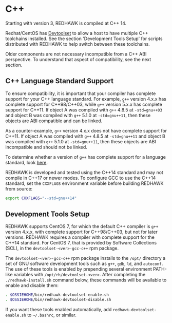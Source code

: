 # C++

Starting with version 3, REDHAWK is compiled at C++ 14.

Redhat/CentOS has [Devtoolset](https://access.redhat.com/documentation/en-us/red_hat_developer_toolset/9/pdf/user_guide/red_hat_developer_toolset-9-user_guide-en-us.pdf) to allow a host to have multiple C++ toolchains installed.
See the section 'Development Tools Setup' for scripts distributed with REDHAWK to help switch between these toolchains.

Older components are not necessary incompatible from a C++ ABI perspective.
To understand that aspect of compatibility, see the next section.


## C++ Language Standard Support

To ensure compatibility, it is important that your compiler has complete support for your C++ language standard.  For example, `g++` version 4.x.x has complete support for C++98/C++03, while `g++` version 5.x.x has complete support for C++11.  If object A was compiled with `g++` 4.8.5 at `-std=gnu++03` and object B was compiled with `g++` 5.1.0 at `-std=gnu++11`, then these objects are ABI compatible and can be linked.

As a counter-example, `g++` version 4.x.x does not have complete support for C++11.  If object A was compiled with `g++` 4.8.5 at `-std=gnu++11` and object B was compiled with `g++` 5.1.0 at `-std=gnu++11`, then these objects are ABI incompatible and should not be linked.

To determine whether a version of `g++` has complete support for a language standard, look [here](https://gcc.gnu.org/onlinedocs/libstdc++/manual/api.html).

REDHAWK is developed and tested using the C++14 standard and may not compile in C++17 or newer modes.  To configure GCC to use the C++14 standard, set the `CXXFLAGS` environment variable before building REDHAWK from source:
```bash
export CXXFLAGS="--std=gnu++14"
```

## Development Tools Setup

REDHAWK supports CentOS 7, for which the default C++ compiler is `g++` version 4.x.x, with complete support for C++98/C++03, but not for later versions.  REDHAWK requires a compiler with complete support for the C++14 standard.  For CentOS 7, that is provided by Software Collections (SCL), in the `devtoolset-<ver>-gcc-c++` rpm package.

The `devtoolset-<ver>-gcc-c++` rpm package installs to the `/opt/` directory a set of GNU software development tools such as `g++`, `gdb`, `ld`, and `autoconf`.  The use of these tools is enabled by prepending several environment PATH-like variables with `/opt/rh/devtoolset-<ver>`.  After completing the `./redhawk-install.sh` command below, these commands will be available to enable and disable them:
```bash
. $OSSIEHOME/bin/redhawk-devtoolset-enable.sh
. $OSSIEHOME/bin/redhawk-devtoolset-disable.sh
```

If you want these tools enabled automatically, add `redhawk-devtoolset-enable.sh` to `~/.bashrc`, or similar.

